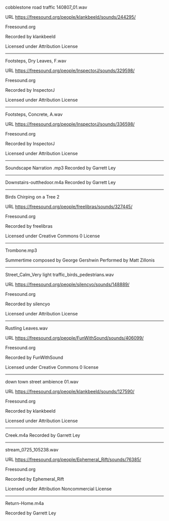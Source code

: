 cobblestone road traffic 140807_01.wav

URL https://freesound.org/people/klankbeeld/sounds/244295/

Freesound.org

Recorded by klankbeeld

Licensed under Attribution License

----------------------------------
Footsteps, Dry Leaves, F.wav

URL https://freesound.org/people/InspectorJ/sounds/329598/

Freesound.org

Recorded by InspectorJ

Licensed under Attribution License

----------------------------------
Footsteps, Concrete, A.wav

URL https://freesound.org/people/InspectorJ/sounds/336598/

Freesound.org

Recorded by InspectorJ

Licensed under Attribution License

----------------------------------
Soundscape Narration .mp3
Recorded by Garrett Ley

----------------------------------
Downstairs-outthedoor.m4a
Recorded by Garrett Ley

----------------------------------
Birds Chirping on a Tree 2

URL https://freesound.org/people/freelibras/sounds/327445/

Freesound.org

Recorded by freelibras

Licensed under Creative Commons 0 License

----------------------------------
Trombone.mp3

Summertime composed by George Gershwin
Performed by Matt Zillonis

----------------------------------
Street_Calm_Very light traffic_birds_pedestrians.wav

URL https://freesound.org/people/silencyo/sounds/148889/

Freesound.org

Recorded by silencyo

Licensed under Attribution License

----------------------------------
Rustling Leaves.wav

URL https://freesound.org/people/FunWithSound/sounds/406099/

Freesound.org

Recorded by FunWithSound

Licensed under Creative Commons 0 license

----------------------------------
down town street ambience 01.wav

URL https://freesound.org/people/klankbeeld/sounds/127590/

Freesound.org

Recorded by klankbeeld

Licensed under Attribution License

----------------------------------
Creek.m4a
Recorded by Garrett Ley

----------------------------------
stream_0725_105238.wav

URL https://freesound.org/people/Ephemeral_Rift/sounds/76385/

Freesound.org

Recorded by Ephemeral_Rift

Licensed under Attribution Noncommercial License

----------------------------------
Return-Home.m4a

Recorded by Garrett Ley
